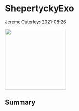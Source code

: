 ShepertyckyExo
================
Jereme Outerleys
2021-08-26

<!--html_preserve-->

<img src="https://www.queensu.ca/sites/default/files/assets/pages/QueensLogo_red.png" width="200px" heigth="200px"/><!--/html_preserve-->

## Summary